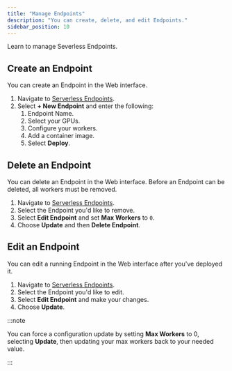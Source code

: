 ```yaml
---
title: "Manage Endpoints"
description: "You can create, delete, and edit Endpoints."
sidebar_position: 10
---
```


Learn to manage Severless Endpoints.

## Create an Endpoint

You can create an Endpoint in the Web interface.

1. Navigate to [Serverless Endpoints](https://www.dev.runpod.io/console/serverless).
2. Select **+ New Endpoint** and enter the following:
   1. Endpoint Name.
   2. Select your GPUs.
   3. Configure your workers.
   4. Add a container image.
   5. Select **Deploy**.

## Delete an Endpoint

You can delete an Endpoint in the Web interface.
Before an Endpoint can be deleted, all workers must be removed.

1. Navigate to [Serverless Endpoints](https://www.dev.runpod.io/console/serverless).
2. Select the Endpoint you'd like to remove.
3. Select **Edit Endpoint** and set **Max Workers** to `0`.
4. Choose **Update** and then **Delete Endpoint**.

## Edit an Endpoint

You can edit a running Endpoint in the Web interface after you've deployed it.

1. Navigate to [Serverless Endpoints](https://www.dev.runpod.io/console/serverless).
2. Select the Endpoint you'd like to edit.
3. Select **Edit Endpoint** and make your changes.
4. Choose **Update**.

:::note

You can force a configuration update by setting **Max Workers** to 0, selecting **Update**, then updating your max workers back to your needed value.

:::
